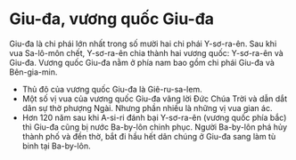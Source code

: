 # Giu-đa, vương quốc Giu-đa

Giu-đa là chi phái lớn nhất trong số mười hai chi phái Y-sơ-ra-ên. Sau khi vua Sa-lô-môn chết, Y-sơ-ra-ên chia thành hai vương quốc: Y-sơ-ra-ên và Giu-đa. Vương quốc Giu-đa nằm ở phía nam bao gồm chi phái Giu-đa và Bên-gia-min.
- Thủ đô của vương quốc Giu-đa là Giê-ru-sa-lem. 
- Một số vị vua của vương quốc Giu-đa vâng lời Đức Chúa Trời và dẫn dắt dân sự thờ phượng Ngài. Nhưng phần nhiều là những vị vua gian ác. 
- Hơn 120 năm sau khi A-si-ri đánh bại Y-sơ-ra-ên (vương quốc phía bắc) thì Giu-đa cũng bị nước Ba-by-lôn chinh phục. Người Ba-by-lôn phá hủy thành phố và đền thờ, bắt đi hầu hết dân chúng ở Giu-đa sang làm tù binh tại Ba-by-lôn.

